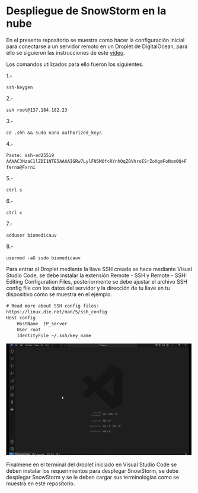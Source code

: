 # Despliegue de SnowStorm en la nube

En el presente repositorio se muestra como hacer la configuración inicial para conectarse a un servidor remoto en un Droplet de DigitalOcean, para ello se siguieron las instrucciones de este [video](https://youtu.be/dGBjBECs6m0).

Los comandos utilizados para ello fueron los siguientes.

1.-
```
ssh-keygen
```

2.-
```
ssh root@137.184.182.23
```

3.-
```
cd .shh && sudo nano authorized_keys
```

4.-
```
Paste: ssh-ed25519 AAAAC3NzaC1lZDI1NTE5AAAAIGRw7LylFN5MOfcRYnhOqZOVhroISrZoXgmFoNom0Q+F ferna@Fxrni
```

5.-
```
ctrl s
```

6.-
```
ctrl x
```

7.-
```
adduser biomedicauv
```

8.-
```
usermod -aG sudo biomedicauv
```

Para  entrar al Droplet mediante la llave SSH creada se hace mediante Visual Studio Code, se debe instalar la extensión Remote - SSH y Remote - SSH: Editing Configuration Files, posteriormente se debe ajustar el archivo SSH  config file con los datos del servidor y la dirección de tu llave en tu dispositivo cómo se muestra en el ejemplo. 

```
# Read more about SSH config files: https://linux.die.net/man/5/ssh_config
Host config
    HostName  IP_server
    User root
    IdentityFile ~/.ssh/key_name

```

<img src="https://github.com/SIMSADIs/Servidor-Terminologico-SnowStorm/blob/setting-cloud/enter-droplet.gif" alt="Pegar ID" width="500" height="300">

Finalmene en el terminal del droplet iniciado en Visual Studio Code se deben instalar los requerimientos para desplegar SnowStorm, se debe desplegar SnowStorm y se le deben cargar sus terminologías como se muestra en este repositorio.
